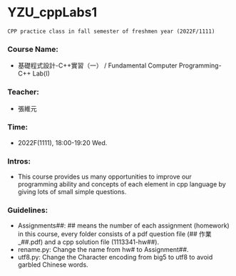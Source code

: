 # YZU_cppLabs1

```
CPP practice class in fall semester of freshmen year (2022F/1111)
```

### Course Name: 
- 基礎程式設計-C++實習（一） / Fundamental Computer Programming- C++ Lab(I)

### Teacher: 
- 張維元

### Time: 
- 2022F(1111), 18:00-19:20 Wed.

### Intros:

- This course provides us many opportunities to improve our programming ability and concepts of each element in cpp language by giving lots of small simple questions.

### Guidelines:

- Assignments##: ## means the number of each assignment (homework) in this course, every folder consists of a pdf question file (## 作業_##.pdf) and a cpp solution file (1113341-hw##).
- rename.py: Change the name from hw# to Assignment##.
- utf8.py: Change the Character encoding from big5 to utf8 to avoid garbled Chinese words.